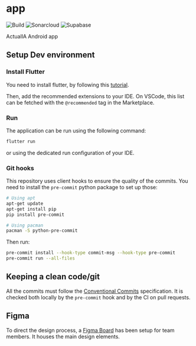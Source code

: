 # app

![Build](https://github.com/actualia/app/actions/workflows/flutter.yml/badge.svg?branch=main)
![Sonarcloud](https://github.com/actualia/app/actions/workflows/sonarcloud.yml/badge.svg?branch=main)
![Supabase](https://github.com/actualia/app/actions/workflows/supabase.yml/badge.svg?branch=main)

ActualIA Android app

## Setup Dev environment


### Install Flutter

You need to install flutter, by following this [tutorial](https://docs.flutter.dev/get-started/install).

Then, add the recommended extensions to your IDE. On VSCode, this list can be fetched with the `@recommended` tag in the Marketplace.

### Run

The application can be run using the following command:

```sh
flutter run
```

or using the dedicated run configuration of your IDE.

### Git hooks

This repository uses client hooks to ensure the quality of the commits. You need to install the `pre-commit` python package to set up those:

```sh
# Using apt
apt-get update
apt-get install pip
pip install pre-commit

# Using pacman
pacman -S python-pre-commit
```

Then run:

```sh
pre-commit install --hook-type commit-msg --hook-type pre-commit
pre-commit run --all-files
```

## Keeping a clean code/git

All the commits must follow the [Conventional Commits](https://www.conventionalcommits.org/en/v1.0.0/) specification. It is checked both locally by the `pre-commit` hook and by the CI on pull requests.

## Figma

To direct the design process, a [Figma Board](https://www.figma.com/files/project/216524201) has been setup for team members. It houses the main design elements.
